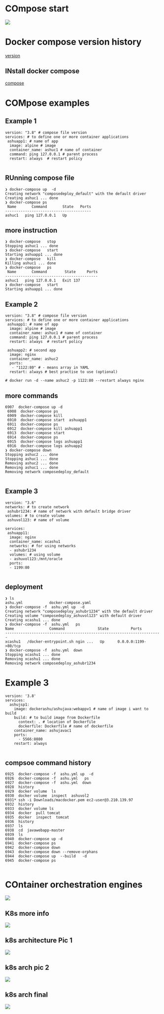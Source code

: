 # COmpose start 

<img src="compose.png">

# Docker compose version history 

[version](https://docs.docker.com/compose/compose-file/)

## INstall docker compose 

[compose]('https://docs.docker.com/compose/install/')

# COMpose examples 

## Example 1 

```
version: "3.8" # compose file version
services: # to define one or more container applications
 ashuapp1: # name of app 
  image: alpine # image 
  container_name: ashuc1 # name of container 
  command: ping 127.0.0.1 # parent process
  restart: always  # restart policy 
  
```

## RUnning compose file

```
❯ docker-compose up  -d
Creating network "composedeploy_default" with the default driver
Creating ashuc1 ... done
❯ docker-compose ps
 Name       Command       State   Ports
---------------------------------------
ashuc1   ping 127.0.0.1   Up      

```
## more instruction 

```
❯ docker-compose   stop
Stopping ashuc1 ... done
❯ docker-compose   start
Starting ashuapp1 ... done
❯ docker-compose   kill
Killing ashuc1 ... done
❯ docker-compose   ps
 Name       Command        State     Ports
------------------------------------------
ashuc1   ping 127.0.0.1   Exit 137        
❯ docker-compose   start
Starting ashuapp1 ... done

```

## Example 2 

```
version: "3.8" # compose file version
services: # to define one or more container applications
 ashuapp1: # name of app 
  image: alpine # image 
  container_name: ashuc1 # name of container 
  command: ping 127.0.0.1 # parent process
  restart: always  # restart policy 

 ashuapp2: # second app
  image: nginx
  container_name: ashuc2
  ports:
   - "1122:80" # - means array in YAML 
  restart: always # best practise to use (optional)

# docker run -d --name ashuc2 -p 1122:80 --restart always nginx 

```

## more commands 

```
6907  docker-compose up -d
 6908  docker-compose ps 
 6909  docker-compose kill 
 6910  docker-compose start  ashuapp1 
 6911  docker-compose ps
 6912  docker-compose kill ashuapp1
 6913  docker-compose start
 6914  docker-compose ps
 6915  docker-compose logs ashuapp1
 6916  docker-compose logs ashuapp2
❯ docker-compose down
Stopping ashuc2 ... done
Stopping ashuc1 ... done
Removing ashuc2 ... done
Removing ashuc1 ... done
Removing network composedeploy_default


```

## Example 3 

```
version: "3.6"
networks: # to create network 
 ashubr1234: # name of network with default bridge driver
volumes: # to create volume 
 ashuvol123: # name of volume 

services:
 ashuapp11:
  image: nginx
  container_name: xcashu1
  networks: # for using networks 
  - ashubr1234
  volumes: # using volume 
  - ashuvol123:/mnt/oracle  
  ports:
  - 1199:80 
  
 ```
 
 ## deployment 
 
 ```
 ❯ ls
ashu.yml            docker-compose.yaml
❯ docker-compose -f  ashu.yml up  -d
Creating network "composedeploy_ashubr1234" with the default driver
Creating volume "composedeploy_ashuvol123" with default driver
Creating xcashu1 ... done
❯ docker-compose -f  ashu.yml   ps
 Name                Command               State          Ports        
-----------------------------------------------------------------------
xcashu1   /docker-entrypoint.sh ngin ...   Up      0.0.0.0:1199->80/tcp
❯ docker-compose -f  ashu.yml  down
Stopping xcashu1 ... done
Removing xcashu1 ... done
Removing network composedeploy_ashubr1234

```
# Example 3 

```
version: '3.8'
services:
  ashujsp1:
    image: dockerashu/ashujava:webappv1 # name of image i want to build
    build: # to build image from Dockerfile 
      context: . # location of Dockerfile 
      dockerfile: Dockerfile # name of dockerfile 
    container_name: ashujavac1
    ports:
      - 5566:8080 
    restart: always 
    
  ```
  
  ## compsoe command history 
  
  ```
  6925  docker-compose -f  ashu.yml up  -d
 6926  docker-compose -f  ashu.yml   ps
 6927  docker-compose -f  ashu.yml  down
 6928  history
 6929  docker volume  ls
 6930  docker volume  inspect  ashuvol2  
 6931* ssh -i Downloads/macdocker.pem ec2-user@3.210.139.97
 6932  history
 6933  docker volume ls
 6934  docker  pull tomcat 
 6935  docker  inspect  tomcat 
 6936  history
 6937  ls
 6938  cd  javawebapp-master
 6939  ls
 6940  docker-compose up -d 
 6941  docker-compose ps
 6942  docker-compose down 
 6943  docker-compose down --remove-orphans
 6944  docker-compose up  --build   -d  
 6945  docker-compose ps


```

# COntainer orchestration engines 

<img src="cont-orch.png">

## K8s more info 

<img src="k8sinfo.png">

## k8s architecture  Pic 1

<img src="k8s1.png">

## k8s arch pic 2

<img src="k8s2.png">

## k8s arch final

<img src="kfinal.png">

